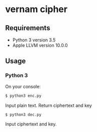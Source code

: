 # vernam cipher
## Requirements
* Python 3 version 3.5
* Apple LLVM version 10.0.0

## Usage
### Python 3
On your console:
```sh
$ python3 enc.py
```
Input plain text.
Return ciphertext and key

```sh
$ python3 dec.py
```
Input ciphertext and key.
